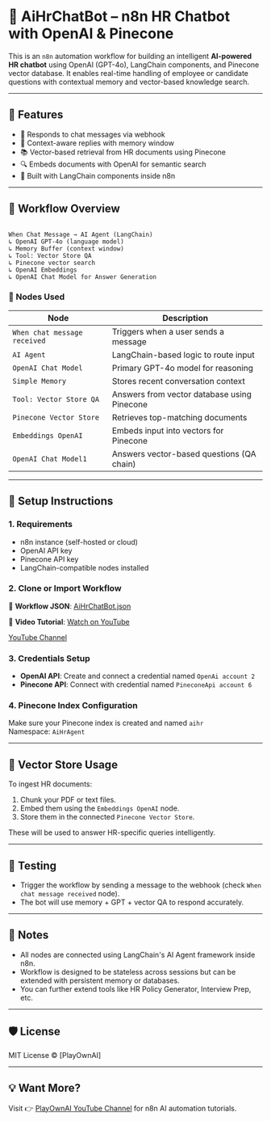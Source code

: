 # 🤖 AiHrChatBot – n8n HR Chatbot with OpenAI & Pinecone

This is an `n8n` automation workflow for building an intelligent **AI-powered HR chatbot** using OpenAI (GPT-4o), LangChain components, and Pinecone vector database. It enables real-time handling of employee or candidate questions with contextual memory and vector-based knowledge search.

---

## 🚀 Features

- 💬 Responds to chat messages via webhook
- 🧠 Context-aware replies with memory window
- 📚 Vector-based retrieval from HR documents using Pinecone
- 🔍 Embeds documents with OpenAI for semantic search
- 🔗 Built with LangChain components inside n8n

---

## 🧩 Workflow Overview

```

When Chat Message → AI Agent (LangChain)
↳ OpenAI GPT-4o (language model)
↳ Memory Buffer (context window)
↳ Tool: Vector Store QA
↳ Pinecone vector search
↳ OpenAI Embeddings
↳ OpenAI Chat Model for Answer Generation

```

### 🧠 Nodes Used

| Node                          | Description                                     |
|------------------------------|-------------------------------------------------|
| `When chat message received` | Triggers when a user sends a message            |
| `AI Agent`                   | LangChain-based logic to route input            |
| `OpenAI Chat Model`          | Primary GPT-4o model for reasoning              |
| `Simple Memory`              | Stores recent conversation context              |
| `Tool: Vector Store QA`      | Answers from vector database using Pinecone     |
| `Pinecone Vector Store`      | Retrieves top-matching documents                |
| `Embeddings OpenAI`          | Embeds input into vectors for Pinecone          |
| `OpenAI Chat Model1`         | Answers vector-based questions (QA chain)       |

---

## 🧠 Setup Instructions

### 1. Requirements

- n8n instance (self-hosted or cloud)
- OpenAI API key
- Pinecone API key
- LangChain-compatible nodes installed

### 2. Clone or Import Workflow

🔗 **Workflow JSON**:
[AiHrChatBot.json](https://github.com/matinict/MyN8N/blob/main/AiHrChatBot.json)

📄 **Video Tutorial**:
[Watch on YouTube]([https://youtu.be/dE1JZut2kvk](https://youtu.be/KVytO_9WlSg))

[YouTube Channel](https://youtube.com/@PlayOwnAi)


### 3. Credentials Setup

- **OpenAI API**: Create and connect a credential named `OpenAi account 2`
- **Pinecone API**: Connect with credential named `PineconeApi account 6`

### 4. Pinecone Index Configuration

Make sure your Pinecone index is created and named `aihr`  
Namespace: `AiHrAgent`

---

## 📂 Vector Store Usage

To ingest HR documents:

1. Chunk your PDF or text files.
2. Embed them using the `Embeddings OpenAI` node.
3. Store them in the connected `Pinecone Vector Store`.

These will be used to answer HR-specific queries intelligently.

---

## 🧪 Testing

- Trigger the workflow by sending a message to the webhook (check `When chat message received` node).
- The bot will use memory + GPT + vector QA to respond accurately.

---

## 📌 Notes

- All nodes are connected using LangChain's AI Agent framework inside n8n.
- Workflow is designed to be stateless across sessions but can be extended with persistent memory or databases.
- You can further extend tools like HR Policy Generator, Interview Prep, etc.

---

## 🛡️ License

MIT License © [PlayOwnAI]

---

## 💡 Want More?

Visit 👉 [PlayOwnAI YouTube Channel](https://www.youtube.com/@PlayOwnAi) for n8n AI automation tutorials.

```
